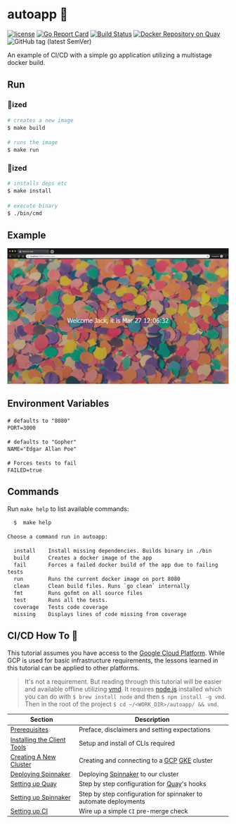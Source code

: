 # autoapp 🤖

[![license](https://img.shields.io/github/license/derekahn/autoapp.svg)](https://github.com/derekahn/autoapp/LICENSE)
[![Go Report Card](https://goreportcard.com/badge/github.com/derekahn/autoapp)](https://goreportcard.com/report/github.com/derekahn/autoapp)
[![Build Status](https://cloud.drone.io/api/badges/derekahn/autoapp/status.svg)](https://cloud.drone.io/derekahn/autoapp)
[![Docker Repository on Quay](https://quay.io/repository/derekahn/autoapp/status 'Docker Repository on Quay')](https://quay.io/repository/derekahn/autoapp)
![GitHub tag (latest SemVer)](https://img.shields.io/github/tag/derekahn/autoapp.svg)

An example of CI/CD with a simple go application utilizing a multistage docker build.

## Run

### 🐳ized

```bash
# creates a new image
$ make build

# runs the image
$ make run
```

### 🐹ized

```bash
# installs deps etc
$ make install

# execute binary
$ ./bin/cmd
```

## Example

![example view](./assets/example.png)

## Environment Variables

```console
# defaults to "8080"
PORT=3000

# defaults to "Gopher"
NAME="Edgar Allan Poe"

# Forces tests to fail
FAILED=true
```

## Commands

Run `make help` to list available commands:

```console
  $  make help

Choose a command run in autoapp:

  install    Install missing dependencies. Builds binary in ./bin
  build      Creates a docker image of the app
  fail       Forces a failed docker build of the app due to failing tests
  run        Runs the current docker image on port 8080
  clean      Clean build files. Runs `go clean` internally
  fmt        Runs gofmt on all source files
  test       Runs all the tests.
  coverage   Tests code coverage
  missing    Displays lines of code missing from coverage
```

## CI/CD How To 🧙

This tutorial assumes you have access to the [Google Cloud Platform](https://cloud.google.com). While GCP is used for basic infrastructure requirements, the lessons learned in this tutorial can be applied to other platforms.

> It's not a requirement. But reading through this tutorial will be easier and available offline utilizing [vmd](https://www.npmjs.com/package/vmd). It requires [node.js](https://nodejs.org/en/) installed which you can do with `$ brew install node` and then `$ npm install -g vmd`. Then in the root of the project `$ cd ~/<WORK_DIR>/autoapp/ && vmd`.

| Section                                                | Description                                                                                                              |
| ------------------------------------------------------ | ------------------------------------------------------------------------------------------------------------------------ |
| [Prerequisites](docs/00-prerequisites.md)              | Preface, disclaimers and setting expectations                                                                            |
| [Installing the Client Tools](docs/01-client-tools.md) | Setup and install of CLIs required                                                                                       |
| [Creating A New Cluster](docs/02-create-cluster.md)    | Creating and connecting to a [GCP](https://cloud.google.com/) [GKE](https://cloud.google.com/kubernetes-engine/) cluster |
| [Deploying Spinnaker](docs/03-deploy-spinnaker.md)     | Deploying [Spinnaker](https://www.spinnaker.io/) to our cluster                                                          |
| [Setting up Quay](docs/04-setup-quay.md)               | Step by step configuration for [Quay](https://quay.io)'s hooks                                                           |
| [Setting up Spinnaker](docs/05-setup-spinnaker.md)     | Step by step configuration for spinnaker to automate deployments                                                         |
| [Setting up CI](docs/06-setup-CI.md)                        | Wire up a simple `CI` pre-merge check                                                                                                |
